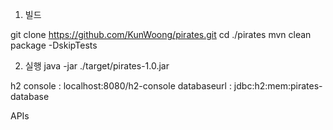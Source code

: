 1. 빌드

git clone https://github.com/KunWoong/pirates.git
cd ./pirates
mvn clean package -DskipTests

2. 실행
java -jar ./target/pirates-1.0.jar


h2 console : localhost:8080/h2-console
databaseurl : jdbc:h2:mem:pirates-database


APIs

